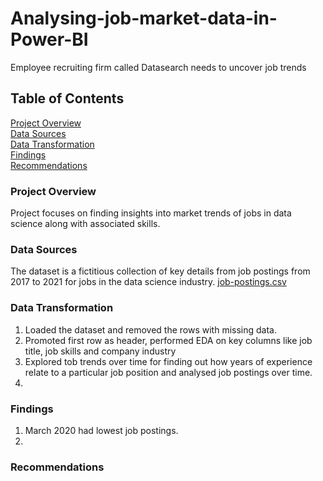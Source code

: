 # Analysing-job-market-data-in-Power-BI

Employee recruiting firm called Datasearch needs to uncover job trends

## Table of Contents

[Project Overview](#Project-Overview)  
[Data Sources](#Data-Sources)  
[Data Transformation](#Data-Transformation)  
[Findings](#Findings)  
[Recommendations](#Recommendations)  

### Project Overview

Project focuses on finding insights into market trends of jobs in data science along with associated skills.

### Data Sources

The dataset is a fictitious collection of key details from job postings from 2017 to 2021 for jobs in the data science industry. [job-postings.csv](https://github.com/riteshgogade/Analysing-job-market-data-in-Power-BI/blob/main/job_postings.csv)

### Data Transformation
1. Loaded the dataset and removed the rows with missing data.
2. Promoted first row as header, performed EDA on key columns like job title, job skills and company industry
3. Explored tob trends over time for finding out how years of experience relate to a particular job position and analysed job postings over time.
4. 


### Findings

1. March 2020 had lowest job postings.
2. 

### Recommendations

